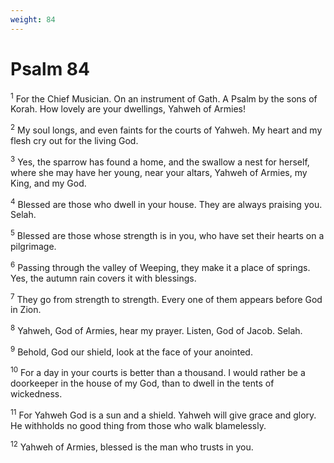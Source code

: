 ```yaml
---
weight: 84
---
```


# Psalm 84

<sup>1</sup> For the Chief Musician. On an instrument of Gath. A Psalm by the sons of Korah. How lovely are your dwellings, Yahweh of Armies! 

<sup>2</sup> My soul longs, and even faints for the courts of Yahweh. My heart and my flesh cry out for the living God. 

<sup>3</sup> Yes, the sparrow has found a home, and the swallow a nest for herself, where she may have her young, near your altars, Yahweh of Armies, my King, and my God. 

<sup>4</sup> Blessed are those who dwell in your house. They are always praising you. Selah. 

<sup>5</sup> Blessed are those whose strength is in you, who have set their hearts on a pilgrimage. 

<sup>6</sup> Passing through the valley of Weeping, they make it a place of springs. Yes, the autumn rain covers it with blessings. 

<sup>7</sup> They go from strength to strength. Every one of them appears before God in Zion. 

<sup>8</sup> Yahweh, God of Armies, hear my prayer. Listen, God of Jacob. Selah. 

<sup>9</sup> Behold, God our shield, look at the face of your anointed. 

<sup>10</sup> For a day in your courts is better than a thousand. I would rather be a doorkeeper in the house of my God, than to dwell in the tents of wickedness. 

<sup>11</sup> For Yahweh God is a sun and a shield. Yahweh will give grace and glory. He withholds no good thing from those who walk blamelessly. 

<sup>12</sup> Yahweh of Armies, blessed is the man who trusts in you. 


